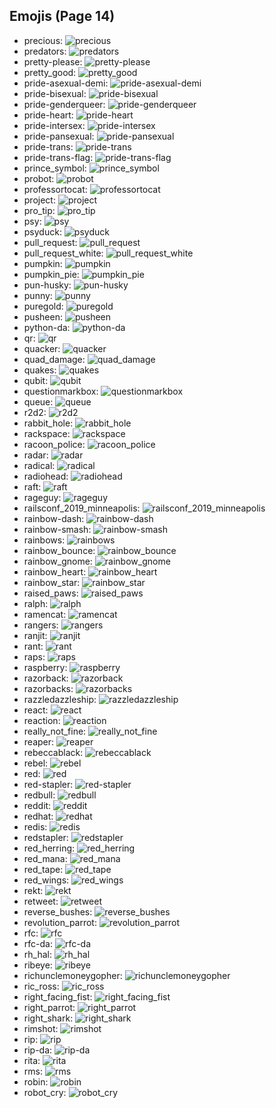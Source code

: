 
## Emojis (Page 14)

* precious: ![precious](output/precious.jpg)
* predators: ![predators](output/predators.png)
* pretty-please: ![pretty-please](output/pretty-please.png)
* pretty_good: ![pretty_good](output/pretty_good)
* pride-asexual-demi: ![pride-asexual-demi](output/pride-asexual-demi.png)
* pride-bisexual: ![pride-bisexual](output/pride-bisexual.png)
* pride-genderqueer: ![pride-genderqueer](output/pride-genderqueer.png)
* pride-heart: ![pride-heart](output/pride-heart.png)
* pride-intersex: ![pride-intersex](output/pride-intersex.png)
* pride-pansexual: ![pride-pansexual](output/pride-pansexual.png)
* pride-trans: ![pride-trans](output/pride-trans.png)
* pride-trans-flag: ![pride-trans-flag](output/pride-trans-flag.png)
* prince_symbol: ![prince_symbol](output/prince_symbol.png)
* probot: ![probot](output/probot.png)
* professortocat: ![professortocat](output/professortocat.png)
* project: ![project](output/project.jpg)
* pro_tip: ![pro_tip](output/pro_tip.png)
* psy: ![psy](output/psy.gif)
* psyduck: ![psyduck](output/psyduck.png)
* pull_request: ![pull_request](output/pull_request.png)
* pull_request_white: ![pull_request_white](output/pull_request_white.png)
* pumpkin: ![pumpkin](output/pumpkin.gif)
* pumpkin_pie: ![pumpkin_pie](output/pumpkin_pie.png)
* pun-husky: ![pun-husky](output/pun-husky.png)
* punny: ![punny](output/punny.png)
* puregold: ![puregold](output/puregold.jpg)
* pusheen: ![pusheen](output/pusheen.gif)
* python-da: ![python-da](output/python-da.png)
* qr: ![qr](output/qr.png)
* quacker: ![quacker](output/quacker.png)
* quad_damage: ![quad_damage](output/quad_damage.png)
* quakes: ![quakes](output/quakes.png)
* qubit: ![qubit](output/qubit.png)
* questionmarkbox: ![questionmarkbox](output/questionmarkbox.png)
* queue: ![queue](output/queue.png)
* r2d2: ![r2d2](output/r2d2.gif)
* rabbit_hole: ![rabbit_hole](output/rabbit_hole.png)
* rackspace: ![rackspace](output/rackspace.jpg)
* racoon_police: ![racoon_police](output/racoon_police.jpg)
* radar: ![radar](output/radar.png)
* radical: ![radical](output/radical.gif)
* radiohead: ![radiohead](output/radiohead.png)
* raft: ![raft](output/raft.png)
* rageguy: ![rageguy](output/rageguy.png)
* railsconf_2019_minneapolis: ![railsconf_2019_minneapolis](output/railsconf_2019_minneapolis.jpg)
* rainbow-dash: ![rainbow-dash](output/rainbow-dash.jpg)
* rainbow-smash: ![rainbow-smash](output/rainbow-smash.png)
* rainbows: ![rainbows](output/rainbows)
* rainbow_bounce: ![rainbow_bounce](output/rainbow_bounce.gif)
* rainbow_gnome: ![rainbow_gnome](output/rainbow_gnome.png)
* rainbow_heart: ![rainbow_heart](output/rainbow_heart)
* rainbow_star: ![rainbow_star](output/rainbow_star.png)
* raised_paws: ![raised_paws](output/raised_paws.png)
* ralph: ![ralph](output/ralph.png)
* ramencat: ![ramencat](output/ramencat.gif)
* rangers: ![rangers](output/rangers.png)
* ranjit: ![ranjit](output/ranjit.png)
* rant: ![rant](output/rant.gif)
* raps: ![raps](output/raps.png)
* raspberry: ![raspberry](output/raspberry.png)
* razorback: ![razorback](output/razorback.png)
* razorbacks: ![razorbacks](output/razorbacks.png)
* razzledazzleship: ![razzledazzleship](output/razzledazzleship.png)
* react: ![react](output/react.png)
* reaction: ![reaction](output/reaction.png)
* really_not_fine: ![really_not_fine](output/really_not_fine.png)
* reaper: ![reaper](output/reaper.gif)
* rebeccablack: ![rebeccablack](output/rebeccablack.png)
* rebel: ![rebel](output/rebel.png)
* red: ![red](output/red)
* red-stapler: ![red-stapler](output/red-stapler.jpg)
* redbull: ![redbull](output/redbull.png)
* reddit: ![reddit](output/reddit.png)
* redhat: ![redhat](output/redhat.png)
* redis: ![redis](output/redis.png)
* redstapler: ![redstapler](output/redstapler)
* red_herring: ![red_herring](output/red_herring.png)
* red_mana: ![red_mana](output/red_mana.png)
* red_tape: ![red_tape](output/red_tape.gif)
* red_wings: ![red_wings](output/red_wings.png)
* rekt: ![rekt](output/rekt.png)
* retweet: ![retweet](output/retweet.png)
* reverse_bushes: ![reverse_bushes](output/reverse_bushes.gif)
* revolution_parrot: ![revolution_parrot](output/revolution_parrot.gif)
* rfc: ![rfc](output/rfc.png)
* rfc-da: ![rfc-da](output/rfc-da.png)
* rh_hal: ![rh_hal](output/rh_hal.png)
* ribeye: ![ribeye](output/ribeye.png)
* richunclemoneygopher: ![richunclemoneygopher](output/richunclemoneygopher.jpg)
* ric_ross: ![ric_ross](output/ric_ross.jpg)
* right_facing_fist: ![right_facing_fist](output/right_facing_fist.png)
* right_parrot: ![right_parrot](output/right_parrot.gif)
* right_shark: ![right_shark](output/right_shark.gif)
* rimshot: ![rimshot](output/rimshot.gif)
* rip: ![rip](output/rip.png)
* rip-da: ![rip-da](output/rip-da.png)
* rita: ![rita](output/rita.png)
* rms: ![rms](output/rms.png)
* robin: ![robin](output/robin.png)
* robot_cry: ![robot_cry](output/robot_cry.png)
